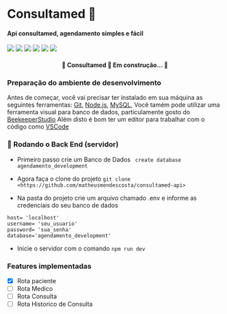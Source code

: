 # Consultamed 📅

#### Api consultamed, agendamento simples e fácil

![](https://img.shields.io/static/v1?label=license&message=mit&color=199bba) ![](https://img.shields.io/static/v1?label=npm&message=9.5.0&color=199bba) ![](https://img.shields.io/static/v1?label=node&message=19.7.0&color=199bba) ![](https://img.shields.io/static/v1?label=Framework&message=Express.js&color=199bba) ![](https://img.shields.io/static/v1?label=ORM&message=Sequelize&color=199bba) ![](https://img.shields.io/static/v1?label=PRs&message=Welcome&color=44e22c)

<h4 align="center"> 
	🚧  Consultamed 🚀 Em construção...  🚧
</h4>


### Preparação do ambiente de desenvolvimento

Antes de começar, você vai precisar ter instalado em sua máquina as seguintes ferramentas:
[Git](https://git-scm.com), [Node.js](https://nodejs.org/en/), [MySQL](https://dev.mysql.com/downloads/installer/), Você tamém pode utilizar uma ferramenta visual para banco de dados, particulamente gosto do [BeekeeperStudio](https://www.beekeeperstudio.io/get)
Além disto é bom ter um editor para trabalhar com o código como [VSCode](https://code.visualstudio.com/)

### 🎲 Rodando o Back End (servidor)


- Primeiro passo crie um Banco de Dados 
` create database agendamento_development`

- Agora faça o clone do projeto
`git clone <https://github.com/matheusmendescosta/consultamed-api>`

- Na pasta do projeto crie um arquivo chamado .env e informe as credenciais do seu banco de dados
```
host= 'localhost'
username= 'seu_usuario'
password= 'sua_senha'
database='agendamento_development'
```
- Inicie o servidor com o comando
`npm run dev`


### Features implementadas

- [x] Rota paciente
- [ ] Rota Medico
- [ ] Rota Consulta
- [ ] Rota Historico de Consulta